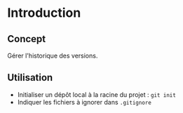 # Introduction 

## Concept 

Gérer l'historique des versions.

## Utilisation 

- Initialiser un dépôt local à la racine du projet : `git init`
- Indiquer les fichiers à ignorer dans `.gitignore`